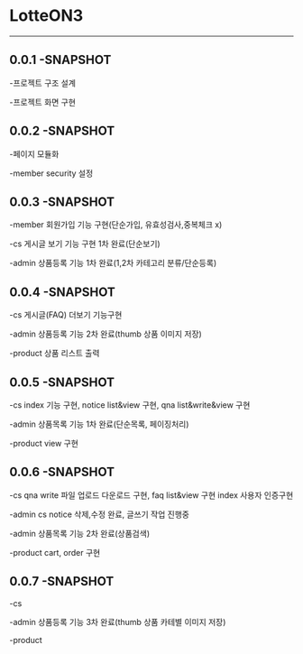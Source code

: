 # LotteON3
---
## 0.0.1 -SNAPSHOT

-프로젝트 구조 설계

-프로젝트 화면 구현

## 0.0.2 -SNAPSHOT 

-페이지 모듈화

-member security 설정

## 0.0.3 -SNAPSHOT

-member 회원가입 기능 구현(단순가입, 유효성검사,중복체크 x)

-cs 게시글 보기 기능 구현 1차 완료(단순보기)

-admin 상품등록 기능 1차 완료(1,2차 카테고리 분류/단순등록)

## 0.0.4 -SNAPSHOT

-cs 게시글(FAQ) 더보기 기능구현

-admin 상품등록 기능 2차 완료(thumb 상품 이미지 저장)

-product 상품 리스트 출력  

## 0.0.5 -SNAPSHOT

-cs index 기능 구현, notice list&view 구현, qna list&write&view 구현

-admin 상품목록 기능 1차 완료(단순목록, 페이징처리)

-product view 구현 

## 0.0.6 -SNAPSHOT

-cs qna write 파일 업로드 다운로드 구현, faq list&view 구현 index 사용자 인증구현

-admin cs notice 삭제,수정 완료, 글쓰기 작업 진행중

-admin 상품목록 기능 2차 완료(상품검색)

-product cart, order 구현

## 0.0.7 -SNAPSHOT

-cs 

-admin 상품등록 기능 3차 완료(thumb 상품 카테별 이미지 저장)

-product 

